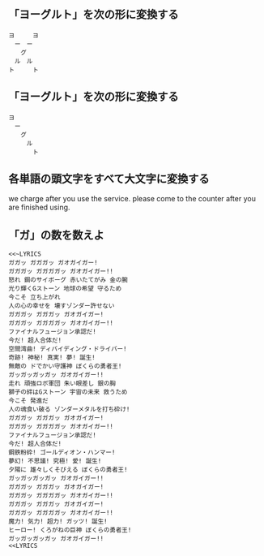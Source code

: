 ## 「ヨーグルト」を次の形に変換する


```
ヨ　　　ヨ
　ー　ー　
　　グ
　ル　ル　
ト　　　ト
```

## 「ヨーグルト」を次の形に変換する

```
ヨ　　　　
　ー　　　
　　グ
　　　ル　
　　　　ト
```

## 各単語の頭文字をすべて大文字に変換する

we charge after you use the service. please come to the counter after you are finished using.

## 「ガ」の数を数えよ

```
<<~LYRICS
ガガッ ガガガッ ガオガイガー!
ガガガッ ガガガガッ ガオガイガー!!
怒れ 鋼のサイボーグ 赤いたてがみ 金の腕
光り輝くGストーン 地球の希望 守るため
今こそ 立ち上がれ
人の心の幸せを 壊すゾンダー許せない
ガガガッ ガガガッ ガオガイガー!
ガガガッ ガガガガッ ガオガイガー!!
ファイナルフュージョン承認だ!
今だ! 超人合体だ!
空間湾曲! ディバイディング・ドライバー!
奇跡! 神秘! 真実! 夢! 誕生!
無敵の ドでかい守護神 ぼくらの勇者王!
ガッガッガッガッ ガオガイガー!!
走れ 頑強ロボ軍団 朱い眼差し 銀の胸
獅子の絆はGストーン 宇宙の未来 救うため
今こそ 発進だ
人の魂食い破る ゾンダーメタルを打ち砕け!
ガガガッ ガガガッ ガオガイガー!
ガガガッ ガガガガッ ガオガイガー!!
ファイナルフュージョン承認だ!
今だ! 超人合体だ!
鋼鉄粉砕! ゴールディオン・ハンマー!
夢幻! 不思議! 究極! 愛! 誕生!
夕陽に 雄々しくそびえる ぼくらの勇者王!
ガッガッガッガッ ガオガイガー!!
ガガガッ ガガガッ ガオガイガー!
ガガガッ ガガガガッ ガオガイガー!!
ガガガッ ガガガッ ガオガイガー!
ガガガッ ガガガガッ ガオガイガー!!
魔力! 気力! 超力! ガッツ! 誕生!
ヒーロー! くろがねの巨神 ぼくらの勇者王!
ガッガッガッガッ ガオガイガー!!
<<LYRICS
```
